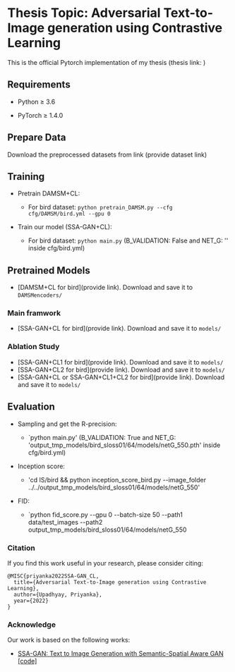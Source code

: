 # Thesis Topic: Adversarial Text-to-Image generation using Contrastive Learning
This is the official Pytorch implementation of my thesis (thesis link: )

## Requirements
* Python ≥ 3.6

* PyTorch ≥ 1.4.0


## Prepare Data


Download the preprocessed datasets from link (provide dataset link)




## Training
- Pretrain DAMSM+CL:
  - For bird dataset: `python pretrain_DAMSM.py --cfg cfg/DAMSM/bird.yml --gpu 0`
 

- Train our model (SSA-GAN+CL):
  - For bird dataset: `python main.py` (B_VALIDATION: False and NET_G: '' inside cfg/bird.yml)
  


## Pretrained Models
- [DAMSM+CL for bird](provide link). Download and save it to `DAMSMencoders/`

### Main framwork
- [SSA-GAN+CL for bird](provide link). Download and save it to `models/`

### Ablation Study
- [SSA-GAN+CL1 for bird](provide link). Download and save it to `models/`
- [SSA-GAN+CL2 for bird](provide link). Download and save it to `models/`
- [SSA-GAN+CL or SSA-GAN+CL1+CL2 for bird](provide link). Download and save it to `models/`


## Evaluation
- Sampling and get the R-precision:
  - `python main.py' (B_VALIDATION: True and NET_G: 'output_tmp_models/bird_sloss01/64/models/netG_550.pth' inside cfg/bird.yml)
  
- Inception score:
  - 'cd IS/bird && python inception_score_bird.py --image_folder ../../output_tmp_models/bird_sloss01/64/models/netG_550'

  

- FID: 
  - `python fid_score.py --gpu 0 --batch-size 50 --path1 data/test_images --path2 output_tmp_models/bird_sloss01/64/models/netG_550

  
### Citation
If you find this work useful in your research, please consider citing:

```
@MISC{priyanka2022SSA-GAN_CL,
  title={Adversarial Text-to-Image generation using Contrastive Learning},
  author={Upadhyay, Priyanka},
  year={2022}
}
```
### Acknowledge
Our work is based on the following works:
- [SSA-GAN: Text to Image Generation with Semantic-Spatial Aware GAN](https://arxiv.org/abs/2104.00567) [[code]](https://github.com/wtliao/text2image)
